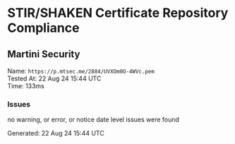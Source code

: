 # STIR/SHAKEN Certificate Repository Compliance

## Martini Security

Name: `https://p.mtsec.me/2884/UVXOm0O-4WVc.pem`\
Tested At: 22 Aug 24 15:44 UTC\
Time: 133ms

### Issues

no warning, or error, or notice date level issues were found

Generated: 22 Aug 24 15:44 UTC